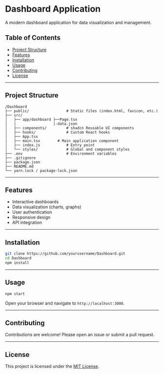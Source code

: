 # Dashboard Application

A modern dashboard application for data visualization and management.

## Table of Contents

- [Project Structure](#project-structure)
- [Features](#features)
- [Installation](#installation)
- [Usage](#usage)
- [Contributing](#contributing)
- [License](#license)

---

## Project Structure

```
/Dashboard
├── public/                 # Static files (index.html, favicon, etc.)
├── src/
│   ├── app/dashboard ├──Page.tsx
|   |                 |-data.json
│   ├── components/         # shadcn Reusable UI components   
│   ├── hooks/              # Custom React hooks
│   ├── App.tsx   
|   ├── main.tsx        # Main application component
│   ├── index.js            # Entry point
│   └── styles/             # Global and component styles
├── .env                    # Environment variables
├── .gitignore
├── package.json
├── README.md
└── yarn.lock / package-lock.json
```

---

## Features

- Interactive dashboards
- Data visualization (charts, graphs)
- User authentication
- Responsive design
- API integration

---

## Installation

```bash
git clone https://github.com/yourusername/Dashboard.git
cd Dashboard
npm install
```

---

## Usage

```bash
npm start
```
Open your browser and navigate to `http://localhost:3000`.

---

## Contributing

Contributions are welcome! Please open an issue or submit a pull request.

---

## License

This project is licensed under the [MIT License](LICENSE).